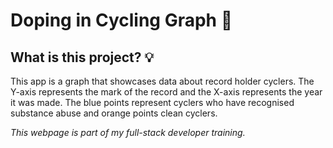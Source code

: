 # Doping in Cycling Graph :syringe:	

## What is this project? :bulb:

This app is a graph that showcases data about record holder cyclers. The Y-axis represents the mark of the record and the X-axis represents the year it was made. The blue points represent cyclers who have recognised substance abuse and orange points clean cyclers.

*This webpage is part of my full-stack developer training.*
